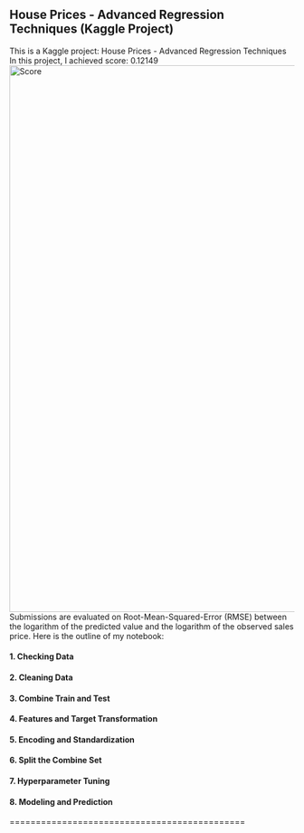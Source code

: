 ## House Prices - Advanced Regression Techniques (Kaggle Project)
This is a Kaggle project: House Prices - Advanced Regression Techniques <br>
In this project, I achieved score: 0.12149 <br>
<img width="966" alt="Score" src="https://user-images.githubusercontent.com/101066418/157860486-6666a72d-c4ff-431d-8dea-9857281d7e90.png"><br>
Submissions are evaluated on Root-Mean-Squared-Error (RMSE) between the logarithm of the predicted value and the logarithm of the observed sales price. Here is the outline of my notebook:<br>
#### 1. Checking Data 
#### 2. Cleaning Data
#### 3. Combine Train and Test
#### 4. Features and Target Transformation
#### 5. Encoding and Standardization
#### 6. Split the Combine Set
#### 7. Hyperparameter Tuning
#### 8. Modeling and Prediction
=============================================
